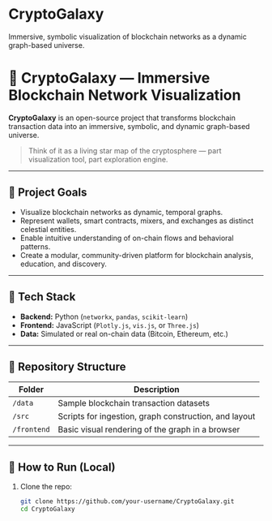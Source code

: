 # CryptoGalaxy
Immersive, symbolic visualization of blockchain networks as a dynamic graph-based universe.
# 🌌 CryptoGalaxy — Immersive Blockchain Network Visualization

**CryptoGalaxy** is an open-source project that transforms blockchain transaction data into an immersive, symbolic, and dynamic graph-based universe.

> Think of it as a living star map of the cryptosphere — part visualization tool, part exploration engine.

---

## 🚀 Project Goals

- Visualize blockchain networks as dynamic, temporal graphs.
- Represent wallets, smart contracts, mixers, and exchanges as distinct celestial entities.
- Enable intuitive understanding of on-chain flows and behavioral patterns.
- Create a modular, community-driven platform for blockchain analysis, education, and discovery.

---

## 🧰 Tech Stack

- **Backend:** Python (`networkx`, `pandas`, `scikit-learn`)
- **Frontend:** JavaScript (`Plotly.js`, `vis.js`, or `Three.js`)
- **Data:** Simulated or real on-chain data (Bitcoin, Ethereum, etc.)

---

## 📁 Repository Structure

| Folder | Description |
|--------|-------------|
| `/data` | Sample blockchain transaction datasets |
| `/src` | Scripts for ingestion, graph construction, and layout |
| `/frontend` | Basic visual rendering of the graph in a browser |

---

## 🧪 How to Run (Local)

1. Clone the repo:
   ```bash
   git clone https://github.com/your-username/CryptoGalaxy.git
   cd CryptoGalaxy
